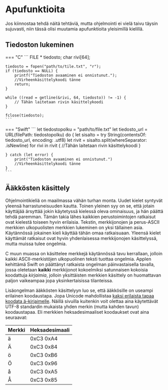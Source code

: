 # Apufunktioita

Jos kiinnostaa tehdä näitä tehtäviä, mutta ohjelmointi ei vielä taivu täysin sujuvasti, niin tässä olisi muutamia apufunktioita yleisimillä kielillä.



## Tiedoston lukeminen

=== "C"
    ```
    FILE * tiedosto;
    char rivi[64];

    tiedosto = fopen("path/to/tile.txt", "r");
    if (tiedosto == NULL) {
        printf("Tiedoston avaaminen ei onnistunut.");
        //Virheenkäsittelykoodi tänne
        return;
    }

    while ((read = getline(&rivi, 64, tiedosto)) != -1) {
        // Tähän laitetaan rivin käsittelykoodi
    }

    fclose(tiedosto);
    ```

=== "Swift"
    ```
    let tiedostopolku = "path/to/file.txt"
    let tiedosto_url = URL(filePath: tiedostopolku)
    do {
        let sisalto = try String(contentsOf: tiedosto_url, encoding: .utf8)
        let rivit = sisalto.split(whereSeparator: \.isNewline)
        for rivi in rivit {
            //Tähän laitetaan rivin käsittelykoodi
        }
        
    } catch (let error) {
        print("Tiedoston avaaminen ei onnistunut.")
        //Virheenkäsittelykoodi tänne
    }
    ```




## Ääkkösten käsittely

Ohjelmointikieliä on maailmassa vähän turhan monta. Uudet kielet syntyvät yleensä harrastuneisuuden kautta. Toinen yleinen syy on se, että jotain käyttäjää ärsyttää jokin käytetyssä kielessä oleva ominaisuus, ja hän päättä tehdä paremman. Tämän takia lähes kaikkien perustoimintojen ratkaisut ovat kielestä toiseen hyvin erilaisia. Tekstin, merkkijonojen ja perus-ASCII merkkien ulkopuolisten merkkien lukeminen on yksi tällainen asia. Käytännössä jokainen kieli käyttää tähän omaa ratkaisuaan. Yleensä kielet käyttämät ratkaisut ovat hyvin yhdenlaisessa merkkijonojen käsittelyssä, mutta muissa tulee ongelmia.

C muun muassa on käsittelee merkkejä käytännössä tavu kerrallaan, jolloin kaikki ASCII-merkistöjen ulkopuolinen teksti tuottaa ongelmia. Applen kehittämä Swift on päättänyt ratkaista ongelman päinvastaisella tavalla, jossa oletetaan **kaikki** merkkijonot kokoelmiksi satunnaisen kokoisia koodattuja *kirjaimia*, jolloin yksittäisten merkkien käsittely on huomattavan paljon vaikeampaa jopa yksinkertaisissa tilanteissa.

Lisäongelman ääkkösten käsittelyyn luo se, että ääkkösille on useampi erilainen koodaustapa. Jopa Unicode mahdollistaa [kaksi erilaista tapaa koodata ä-kirjaimelle](https://bittimittari.blogspot.com/2024/09/unicode-ja-kirjain-kaksi-vaihtoehtoa.html). Näillä sivuilla kuitenkin voit olettaa aina käytettävät UTF-8 standardin mukaista yhden merkin (mutta kahden tavun) koodaustapaa. Eli merkkien heksadesimaaliset koodaukset ovat aina seuraavat:

| Merkki | Heksadesimaali |
|--------|----------------|
| ä      | 0xC3 0xA4      |
| Ä      | 0xC3 0x84      |
| ö      | 0xC3 0xB6      |
| Ö      | 0xC3 0x96      |
| å      | 0xC3 0xA5      |
| Å      | 0xC3 0x85      |
